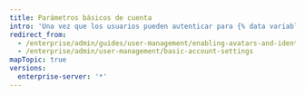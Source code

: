 ```yaml
---
title: Parámetros básicos de cuenta
intro: 'Una vez que los usuarios pueden autenticar para {% data variables.product.product_location_enterprise %}, querrán configurar algunos parámetros de perfil personalizados básicos como un avatar y notificaciones por correo electrónico.'
redirect_from:
  - /enterprise/admin/guides/user-management/enabling-avatars-and-identicons/
  - /enterprise/admin/user-management/basic-account-settings
mapTopic: true
versions:
  enterprise-server: '*'
---
```



